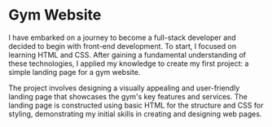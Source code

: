 # Gym Website
<p>I have embarked on a journey to become a full-stack developer and decided to begin with front-end development. To start, I focused on learning HTML and CSS. After gaining a fundamental understanding of these technologies, I applied my knowledge to create my first project: a simple landing page for a gym website.

The project involves designing a visually appealing and user-friendly landing page that showcases the gym's key features and services. The landing page is constructed using basic HTML for the structure and CSS for styling, demonstrating my initial skills in creating and designing web pages.</p>